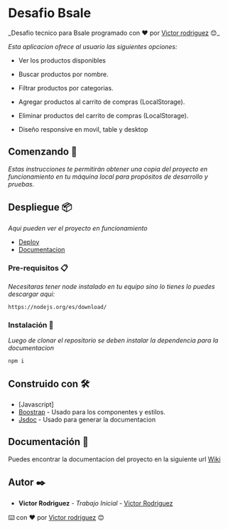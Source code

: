 # Desafio Bsale

\_Desafio tecnico para Bsale programado con ❤️ por [Victor rodriguez](https://www.linkedin.com/in/cv-victor-rodriguez/) 😊\_

_Esta aplicacion ofrece al usuario las siguientes opciones:_

- Ver los productos disponibles

- Buscar productos por nombre.

- Filtrar productos por categorias.

- Agregar productos al carrito de compras (LocalStorage).

- Eliminar productos del carrito de compras (LocalStorage).

- Diseño responsive en movil, table y desktop

## Comenzando 🚀

_Estas instrucciones te permitirán obtener una copia del proyecto en funcionamiento en tu máquina local para propósitos de desarrollo y pruebas._

## Despliegue 📦

_Aqui pueden ver el proyecto en funcionamiento_

- [Deploy](https://bsale.onrender.com/)
- [Documentacion](https://bsale-doc.onrender.com/)

### Pre-requisitos 📋

_Necesitaras tener node instalado en tu equipo sino lo tienes lo puedes descargar aqui:_

```
https://nodejs.org/es/download/
```

### Instalación 🔧

_Luego de clonar el repositorio se deben instalar la dependencia para la documentacion_

```
npm i
```

## Construido con 🛠️

- [Javascript]
- [Boostrap](https://getbootstrap.com/) - Usado para los componentes y estilos.
- [Jsdoc](https://jsdoc.app/) - Usado para generar la documentacion

## Documentación 📖

Puedes encontrar la documentacion del proyecto en la siguiente url [Wiki](https://bsale-doc.onrender.com/)

## Autor ✒️

- **Victor Rodriguez** - _Trabajo Inicial_ - [Victor Rodriguez](https://www.linkedin.com/in/cv-victor-rodriguez/)

⌨️ con ❤️ por [Victor rodriguez](https://www.linkedin.com/in/cv-victor-rodriguez/) 😊
